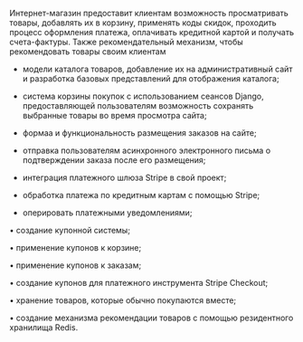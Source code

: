 Интернет-магазин предоставит клиентам возможность просматривать товары, добавлять их в корзину, применять коды скидок, проходить процесс оформления платежа, 
оплачивать кредитной картой и получать счета-фактуры. Также рекомендательный механизм, чтобы рекомендовать товары своим клиентам


- модели каталога товаров, добавление их на административный сайт и разработка базовых представлений для отображения каталога;

- система корзины покупок с использованием сеансов Django, предоставляющей пользователям возможность сохранять выбранные товары во время просмотра сайта;

- формаа и функциональность размещения заказов на сайте;

- отправка пользователям асинхронного электронного письма о подтверждении заказа после его размещения;

- интеграция платежного шлюза Stripe в свой проект;

- обработка платежа по кредитным картам с помощью Stripe;

- оперировать платежными уведомлениями;

• создание купонной системы;

• применение купонов к корзине;

• применение купонов к заказам;

• создание купонов для платежного инструмента Stripe Checkout;

• хранение товаров, которые обычно покупаются вместе;

• создание механизма рекомендации товаров с помощью резидентного хранилища Redis.

